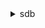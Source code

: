 <details><summary>sdb</summary><blockquote>

- **<details><summary>batch-delete-attributes</summary><blockquote>**

  * --domain-name
  * --items
  * --cli-input-json
  * --cli-input-yaml
  * --generate-cli-skeleton


- **<details><summary>batch-put-attributes</summary><blockquote>**

  * --domain-name
  * --items
  * --cli-input-json
  * --cli-input-yaml
  * --generate-cli-skeleton


- **<details><summary>create-domain</summary><blockquote>**

  * --domain-name
  * --cli-input-json
  * --cli-input-yaml
  * --generate-cli-skeleton


- **<details><summary>delete-attributes</summary><blockquote>**

  * --domain-name
  * --item-name
  * --attributes
  * --expected
  * --cli-input-json
  * --cli-input-yaml
  * --generate-cli-skeleton


- **<details><summary>delete-domain</summary><blockquote>**

  * --domain-name
  * --cli-input-json
  * --cli-input-yaml
  * --generate-cli-skeleton


- **<details><summary>domain-metadata</summary><blockquote>**

  * --domain-name
  * --cli-input-json
  * --cli-input-yaml
  * --generate-cli-skeleton


- **<details><summary>get-attributes</summary><blockquote>**

  * --domain-name
  * --item-name
  * --attribute-names
  * --consistent-read
  * --no-consistent-read
  * --cli-input-json
  * --cli-input-yaml
  * --generate-cli-skeleton


- **<details><summary>help</summary><blockquote>**

  * 


- **<details><summary>list-domains</summary><blockquote>**

  * --cli-input-json
  * --cli-input-yaml
  * --starting-token
  * --page-size
  * --max-items
  * --generate-cli-skeleton


- **<details><summary>put-attributes</summary><blockquote>**

  * --domain-name
  * --item-name
  * --attributes
  * --expected
  * --cli-input-json
  * --cli-input-yaml
  * --generate-cli-skeleton


- **<details><summary>select</summary><blockquote>**

  * --select-expression
  * --consistent-read
  * --no-consistent-read
  * --cli-input-json
  * --cli-input-yaml
  * --starting-token
  * --max-items
  * --generate-cli-skeleton


</blockquote></details>
</blockquote></details>
</blockquote></details>
</blockquote></details>
</blockquote></details>
</blockquote></details>
</blockquote></details>
</blockquote></details>
</blockquote></details>
</blockquote></details>
</blockquote></details>
</blockquote></details>
